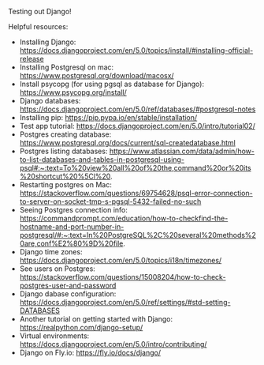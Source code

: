 Testing out Django!

Helpful resources:
- Installing Django: https://docs.djangoproject.com/en/5.0/topics/install/#installing-official-release
- Installing Postgresql on mac: https://www.postgresql.org/download/macosx/
- Install psycopg (for using pgsql as database for Django): https://www.psycopg.org/install/
- Django databases: https://docs.djangoproject.com/en/5.0/ref/databases/#postgresql-notes
- Installing pip: https://pip.pypa.io/en/stable/installation/
- Test app tutorial: https://docs.djangoproject.com/en/5.0/intro/tutorial02/
- Postgres creating database: https://www.postgresql.org/docs/current/sql-createdatabase.html
- Postgres listing databases: https://www.atlassian.com/data/admin/how-to-list-databases-and-tables-in-postgresql-using-psql#:~:text=To%20view%20all%20of%20the,command%20or%20its%20shortcut%20%5Cl%20.
- Restarting postgres on Mac: https://stackoverflow.com/questions/69754628/psql-error-connection-to-server-on-socket-tmp-s-pgsql-5432-failed-no-such
- Seeing Postgres connection info: https://commandprompt.com/education/how-to-checkfind-the-hostname-and-port-number-in-postgresql/#:~:text=In%20PostgreSQL%2C%20several%20methods%20are,conf%E2%80%9D%20file.
- Django time zones: https://docs.djangoproject.com/en/5.0/topics/i18n/timezones/
- See users on Postgres: https://stackoverflow.com/questions/15008204/how-to-check-postgres-user-and-password
- Django dabase configuration: https://docs.djangoproject.com/en/5.0/ref/settings/#std-setting-DATABASES
- Another tutorial on getting started with Django: https://realpython.com/django-setup/
- Virtual environments: https://docs.djangoproject.com/en/5.0/intro/contributing/
- Django on Fly.io: https://fly.io/docs/django/